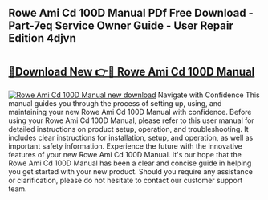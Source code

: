 ## Rowe Ami Cd 100D Manual PDf Free Download - Part-7eq Service Owner Guide - User Repair Edition 4djvn

# <h2><a href="http://bc62943.oget.top/?id=Rowe+Ami+Cd+100D+Manual">🔗Download New 👉🔴 Rowe Ami Cd 100D Manual</a></h2>

[![Rowe Ami Cd 100D Manual new download](https://i.imgur.com/5g1atiW.png)](http://bc62943.oget.top/?id=Rowe+Ami+Cd+100D+Manual)
Navigate with Confidence This manual guides you through the process of setting up, using, and maintaining your new Rowe Ami Cd 100D Manual with confidence. Before using your Rowe Ami Cd 100D Manual, please refer to this user manual for detailed instructions on product setup, operation, and troubleshooting. It includes clear instructions for installation, setup, and operation, as well as important safety information. Experience the future with the innovative features of your new Rowe Ami Cd 100D Manual. It's our hope that the Rowe Ami Cd 100D Manual has been a clear and concise guide in helping you get started with your new product. Should you require any assistance or clarification, please do not hesitate to contact our customer support team.
